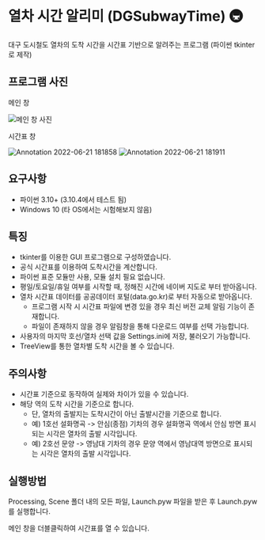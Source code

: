 # 열차 시간 알리미 (DGSubwayTime) 🚇 
대구 도시철도 열차의 도착 시간을 시간표 기반으로 알려주는 프로그램 (파이썬 tkinter로 제작)

## 프로그램 사진

메인 창

![메인 창 사진](https://user-images.githubusercontent.com/60684821/174765424-98a0ffcf-2ba3-44b0-83ee-74f0521a60a5.jpg)

시간표 창

![Annotation 2022-06-21 181858](https://user-images.githubusercontent.com/60684821/174765431-6ad8fdf2-3fb9-4aa2-9192-52258a31a5f1.jpg)
![Annotation 2022-06-21 181911](https://user-images.githubusercontent.com/60684821/174765435-0513943b-f2ba-411a-bdad-88ebacf487a8.jpg)


## 요구사항
* 파이썬 3.10+ (3.10.4에서 테스트 됨)
* Windows 10 (타 OS에서는 시험해보지 않음)

## 특징
* tkinter를 이용한 GUI 프로그램으로 구성하였습니다.
* 공식 시간표를 이용하여 도착시간을 계산합니다.
* 파이썬 표준 모듈만 사용, 모듈 설치 필요 없습니다.
* 평일/토요일/휴일 여부를 시작할 때, 정해진 시간에 네이버 지도로 부터 받아옵니다.
* 열차 시간표 데이터를 공공데이터 포털(data.go.kr)로 부터 자동으로 받아옵니다.
  * 프로그램 시작 시 시간표 파일에 변경 있을 경우 최신 버전 교체 알림 기능이 존재합니다.
  * 파일이 존재하지 않을 경우 알림창을 통해 다운로드 여부를 선택 가능합니다.
* 사용자의 마지막 호선/열차 선택 값을 Settings.ini에 저장, 불러오기 가능합니다.
* TreeView를 통한 열차별 도착 시간을 볼 수 있습니다.

## 주의사항
* 시간표 기준으로 동작하여 실제와 차이가 있을 수 있습니다.
* 해당 역의 도착 시간을 기준으로 합니다.
  * 단, 열차의 출발지는 도착시간이 아닌 출발시간을 기준으로 합니다.
  * 예) 1호선 설화명곡 -> 안심(종점) 기차의 경우 설화명곡 역에서 안심 방면 표시되는 시각은 열차의 출발 시각입니다.
  * 예) 2호선 문양 -> 영남대 기차의 경우 문양 역에서 영남대역 방면으로 표시되는 시각은 열차의 출발 시각입니다.

## 실행방법
Processing, Scene 폴더 내의 모든 파일, Launch.pyw 파일을 받은 후 Launch.pyw를 실행합니다.

메인 창을 더블클릭하여 시간표를 열 수 있습니다.
